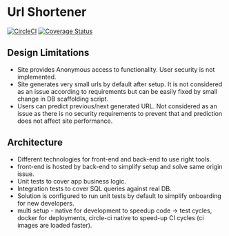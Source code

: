# Url Shortener

[![CircleCI](https://circleci.com/gh/dharnitski/url-shortener.svg?style=svg)](https://circleci.com/gh/dharnitski/url-shortener)
[![Coverage Status](https://coveralls.io/repos/github/dharnitski/url-shortener/badge.svg)](https://coveralls.io/github/dharnitski/url-shortener)

## Design Limitations

* Site provides Anonymous access to functionality. User security is not implemented.
* Site generates very small urls by default after setup. It is not considered as an issue according to requirements but can be easily fixed by small change in DB scaffolding script.
* Users can predict previous/next generated URL. Not considered as an issue as there is no security requirements to prevent that and prediction does not affect site performance.

## Architecture

* Different technologies for front-end and back-end to use right tools.
* front-end is hosted by back-end to simplify setup and solve same origin issue.
* Unit tests to cover app business logic.
* Integration tests to cover SQL queries against real DB.
* Solution is configured to run unit tests by default to simplify onboarding for new developers.
* multi setup - native for development to speedup code -> test cycles, docker for deployments, circle-ci native to speed-up CI cycles (ci images are loaded faster).

